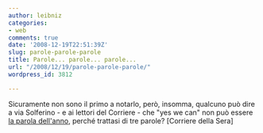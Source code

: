 ```yaml
---
author: leibniz
categories:
- web
comments: true
date: '2008-12-19T22:51:39Z'
slug: parole-parole-parole
title: Parole... parole... parole...
url: "/2008/12/19/parole-parole-parole/"
wordpress_id: 3812

---
```

Sicuramente non sono il primo a notarlo, però, insomma, qualcuno può dire a via Solferino - e ai lettori del Corriere - che "yes we can" non può essere [la parola dell'anno](http://www.corriere.it/cronache/08_dicembre_18/parola_anno_yes_we_can_bf65eba8-cd12-11dd-95df-00144f02aabc.shtml), perché trattasi di tre parole?
[Corriere della Sera]
